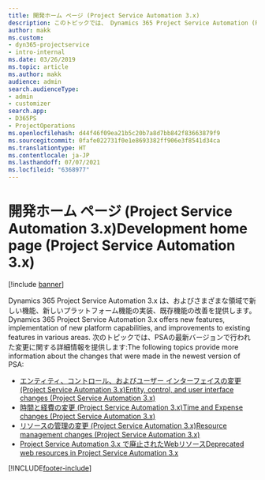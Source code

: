 ```yaml
---
title: 開発ホーム ページ (Project Service Automation 3.x)
description: このトピックでは、 Dynamics 365 Project Service Automation (PSA) バージョン 3.x の開発情報を提供するトピックへのリンクを提供します。
author: makk
ms.custom:
- dyn365-projectservice
- intro-internal
ms.date: 03/26/2019
ms.topic: article
ms.author: makk
audience: admin
search.audienceType:
- admin
- customizer
search.app:
- D365PS
- ProjectOperations
ms.openlocfilehash: d44f46f09ea21b5c20b7a8d7bb842f83663879f9
ms.sourcegitcommit: 0fafe022731f0e1e8693382ff906e3f8541d34ca
ms.translationtype: HT
ms.contentlocale: ja-JP
ms.lasthandoff: 07/07/2021
ms.locfileid: "6368977"
---
```

# <a name="development-home-page-project-service-automation-3x"></a><span data-ttu-id="dd426-103">開発ホーム ページ (Project Service Automation 3.x)</span><span class="sxs-lookup"><span data-stu-id="dd426-103">Development home page (Project Service Automation 3.x)</span></span>

[!include [banner](../../includes/psa-now-project-operations.md)]

<span data-ttu-id="dd426-104">Dynamics 365 Project Service Automation 3.x は、およびさまざまな領域で新しい機能、新しいプラットフォーム機能の実装、既存機能の改善を提供します。</span><span class="sxs-lookup"><span data-stu-id="dd426-104">Dynamics 365 Project Service Automation 3.x offers new features, implementation of new platform capabilities, and improvements to existing features in various areas.</span></span> <span data-ttu-id="dd426-105">次のトピックでは、PSAの最新バージョンで行われた変更に関する詳細情報を提供します:</span><span class="sxs-lookup"><span data-stu-id="dd426-105">The following topics provide more information about the changes that were made in the newest version of PSA:</span></span>

- [<span data-ttu-id="dd426-106">エンティティ、コントロール、およびユーザー インターフェイスの変更 (Project Service Automation 3.x)</span><span class="sxs-lookup"><span data-stu-id="dd426-106">Entity, control, and user interface changes (Project Service Automation 3.x)</span></span>](../developer-guides/entity-changes-v3.x.md)
- [<span data-ttu-id="dd426-107">時間と経費の変更 (Project Service Automation 3.x)</span><span class="sxs-lookup"><span data-stu-id="dd426-107">Time and Expense changes (Project Service Automation 3.x)</span></span>](../developer-guides/time-expense-changes-v3.x.md)
- [<span data-ttu-id="dd426-108">リソースの管理の変更 (Project Service Automation 3.x)</span><span class="sxs-lookup"><span data-stu-id="dd426-108">Resource management changes (Project Service Automation 3.x)</span></span>](../developer-guides/resource-management-changes-v3.x.md)
- [<span data-ttu-id="dd426-109">Project Service Automation 3.x で廃止されたWebリソース</span><span class="sxs-lookup"><span data-stu-id="dd426-109">Deprecated web resources in Project Service Automation 3.x</span></span>](../developer-guides/web-resources-deprecated-v3.x.md)


[!INCLUDE[footer-include](../../includes/footer-banner.md)]